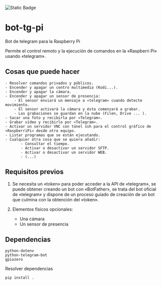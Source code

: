 ![Static Badge](https://img.shields.io/badge/status-En%20desarrollo-brightgreen)
# bot-tg-pi
Bot de telegram para la Raspberry Pi

Permite el control remoto y la ejecución de comandos en la «Raspberri Pi» usando «telegram».

## Cosas que puede hacer
    - Resolver comandos privados y públicos.
    - Encender y apagar un centro multimedia (Kodi...).
    - Encender y apagar la cámara.
    - Encender y apagar un sensor de presencia:
        - El sensor enviará un mensaje a «telegram» cuando detecte movimiento.
        - El sensor activará la cámara y ésta comenzará a grabar.
        - Las grabaciones se guardan en la nube (Filen, Drive ... ).
    - Sacar una foto y recibirla por «Telegram».
    - Grabar vídeo y recibirlo por «Telegram».
    - Activar un servidor VNC con túnel ssh para el control gráfico de «RaspberriPi» desde otro equipo.
    - Listar programas que se están ejecutando.
    - Cualquier otra cosa que se quiera añadir:
           - Consultar el tiempo.
           - Activar o desactivar un servidor SFTP.
           - Activar o desactivar un servidor WEB.
           - (...)         
## Requisitos previos

1) Se necesita un «token» para poder acceder a la API de «telegram», se puede obtener creando un bot con «BotFather», se trata del bot oficial de «telegram» y dispone de un proceso guiado de creación de un bot que culmina con la obtención del «token».

2) Elementos físicos opcionales: 
    - Una cámara 
    - Un sensor de presencia

## Dependencias
    python-dotenv
    python-telegram-bot   
    gpiozero
Resolver dependencias

```
pip install .
```
  
